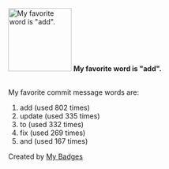 <img src="https://my-badges.github.io/my-badges/favorite-word.png" alt="My favorite word is &quot;add&quot;." title="My favorite word is &quot;add&quot;." width="128">
<strong>My favorite word is &quot;add&quot;.</strong>
<br><br>

My favorite commit message words are:

1. add (used 802 times)
2. update (used 335 times)
3. to (used 332 times)
4. fix (used 269 times)
5. and (used 167 times)


Created by <a href="https://github.com/my-badges/my-badges">My Badges</a>